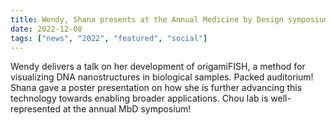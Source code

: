 ```yaml
---
title: Wendy, Shana presents at the Annual Medicine by Design symposium 
date: 2022-12-08
tags: ["news", "2022", "featured", "social"]
---
```


Wendy delivers a talk on her development of origamiFISH, a method for visualizing DNA nanostructures in biological samples. Packed auditorium! Shana gave a poster presentation on how she is further advancing this technology towards enabling broader applications. Chou lab is well-represented at the annual MbD symposium!


<!--more-->
